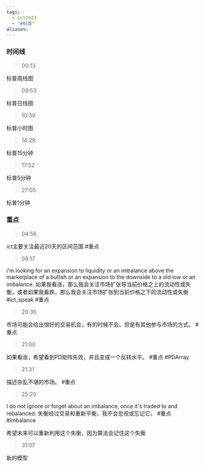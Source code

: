 ```yaml
---
tags:
  - ict2023
  - "#标普"
aliases:
---
```


### 时间线
> 00:13

标普周线图

> 09:53

标普日线图

> 10:39

标普小时图

> 14:29

标普15分钟

> 17:52

标普5分钟

> 27:05

标普1分钟



### 重点

> 04:56

ict主要关注最近20天的区间范围 #重点

> 08:17

i'm looking for an expansion to liquidity or an imbalance above the marketplace of a bullish or an expansion to the downside to a old low or an imbalance.
如果我看涨，那么我会关注市场扩张导当前价格之上的流动性或失衡，或者如果我看跌，那么我会关注市场扩张到当前价格之下的流动性或失衡 #ict_speak #重点 

> 20:36

市场可能会给出很好的交易机会，有的时候不会。但是有其他参与市场的方式。 #重点 

> 21:00

如果看涨，希望看到PD矩阵失效，并且变成一个反转水平。 #重点 #PDArray

> 21:31

描述杂乱不堪的市场。 #重点

> 25:20

 I do not ignore or forget about an imbalance, once it's traded to and rebalanced.
失衡经过交易和重新平衡，我不会忽视或忘记它。 #重点 #imbalance

希望未来可以重新利用这个失衡，因为算法会记住这个失衡


> 31:07

新的模型
